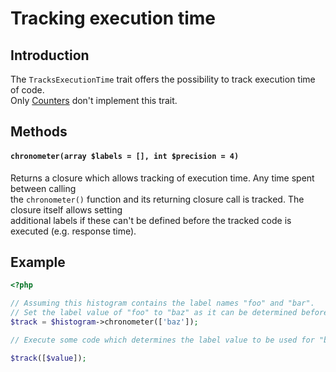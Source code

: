 Tracking execution time
===========

## Introduction
The `TracksExecutionTime` trait offers the possibility to track execution time of code.  
Only [Counters](COUNTERS.md) don't implement this trait.

## Methods

#### `chronometer(array $labels = [], int $precision = 4)`

Returns a closure which allows tracking of execution time. Any time spent between calling  
the `chronometer()` function and its returning closure call is tracked. The closure itself allows setting  
additional labels if these can't be defined before the tracked code is executed (e.g. response time).

## Example

```php
<?php

// Assuming this histogram contains the label names "foo" and "bar".
// Set the label value of "foo" to "baz" as it can be determined beforehand.
$track = $histogram->chronometer(['baz']);

// Execute some code which determines the label value to be used for "bar".

$track([$value]);
```
